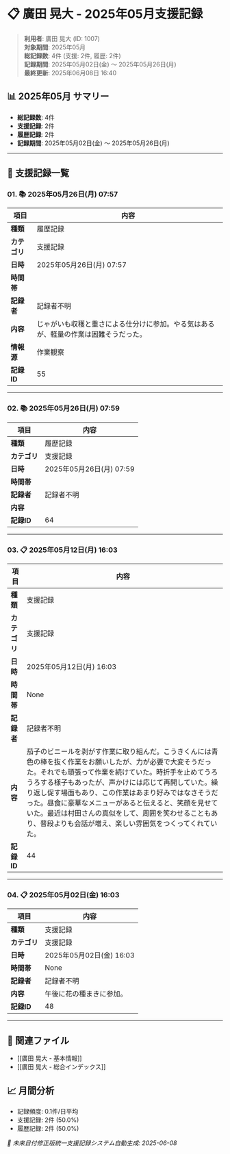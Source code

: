 # 📋 廣田 晃大 - 2025年05月支援記録

> **利用者**: 廣田 晃大 (ID: 1007)  
> **対象期間**: 2025年05月  
> **総記録数**: 4件 (支援: 2件, 履歴: 2件)  
> **記録期間**: 2025年05月02日(金) ～ 2025年05月26日(月)  
> **最終更新**: 2025年06月08日 16:40

## 📊 2025年05月 サマリー
- **総記録数**: 4件
- **支援記録**: 2件
- **履歴記録**: 2件
- **記録期間**: 2025年05月02日(金) ～ 2025年05月26日(月)

---

## 📝 支援記録一覧

### 01. 📚 2025年05月26日(月) 07:57

| 項目 | 内容 |
|------|------|
| **種類** | 履歴記録 |
| **カテゴリ** | 支援記録 |
| **日時** | 2025年05月26日(月) 07:57 |
| **時間帯** |  |
| **記録者** | 記録者不明 |
| **内容** | じゃがいも収穫と重さによる仕分けに参加。やる気はあるが、軽量の作業は困難そうだった。 |
| **情報源** | 作業観察 |
| **記録ID** | 55 |

---

### 02. 📚 2025年05月26日(月) 07:59

| 項目 | 内容 |
|------|------|
| **種類** | 履歴記録 |
| **カテゴリ** | 支援記録 |
| **日時** | 2025年05月26日(月) 07:59 |
| **時間帯** |  |
| **記録者** | 記録者不明 |
| **内容** |  |
| **記録ID** | 64 |

---

### 03. 📋 2025年05月12日(月) 16:03

| 項目 | 内容 |
|------|------|
| **種類** | 支援記録 |
| **カテゴリ** | 支援記録 |
| **日時** | 2025年05月12日(月) 16:03 |
| **時間帯** | None |
| **記録者** | 記録者不明 |
| **内容** | 茄子のビニールを剥がす作業に取り組んだ。こうきくんには青色の棒を抜く作業をお願いしたが、力が必要で大変そうだった。それでも頑張って作業を続けていた。時折手を止めてうろうろする様子もあったが、声かけには応じて再開していた。繰り返し促す場面もあり、この作業はあまり好みではなさそうだった。昼食に豪華なメニューがあると伝えると、笑顔を見せていた。最近は村田さんの真似をして、周囲を笑わせることもあり、普段よりも会話が増え、楽しい雰囲気をつくってくれていた。 |
| **記録ID** | 44 |

---

### 04. 📋 2025年05月02日(金) 16:03

| 項目 | 内容 |
|------|------|
| **種類** | 支援記録 |
| **カテゴリ** | 支援記録 |
| **日時** | 2025年05月02日(金) 16:03 |
| **時間帯** | None |
| **記録者** | 記録者不明 |
| **内容** | 午後に花の種まきに参加。 |
| **記録ID** | 48 |

---

## 🔗 関連ファイル
- [[廣田 晃大 - 基本情報]]
- [[廣田 晃大 - 総合インデックス]]

## 📈 月間分析
- 記録頻度: 0.1件/日平均
- 支援記録: 2件 (50.0%)
- 履歴記録: 2件 (50.0%)

*🔄 未来日付修正版統一支援記録システム自動生成: 2025-06-08*